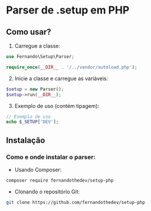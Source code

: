 # Parser de .setup em PHP

## Como usar?

1. Carregue a classe:

```php
use Fernando\Setup\Parser;

require_once(__DIR__ . '/../vendor/autoload.php');
```

2. Inicie a classe e carregue as variáveis:

```php
$setup = new Parser();
$setup->run(__DIR__);
```

3. Exemplo de uso (contém tipagem):

```php
// Exemplo de uso
echo $_SETUP['DEV'];
```

## Instalação

### Como e onde instalar o parser:

- Usando Composer:
```bash
composer require fernandothedev/setup-php
```

- Clonando o repositório Git:
```bash
git clone https://github.com/fernandothedev/setup-php
```
